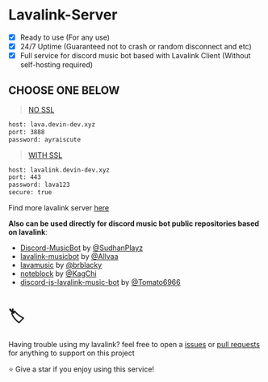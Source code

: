 # Lavalink-Server
- [x] Ready to use (For any use)
- [x] 24/7 Uptime (Guaranteed not to crash or random disconnect and etc)
- [x] Full service for discord music bot based with Lavalink Client (Without self-hosting required)

## CHOOSE ONE BELOW
> [NO SSL](/list/noSSL.js)
```bash
host: lava.devin-dev.xyz
port: 3888
password: ayraiscute
```
> [WITH SSL](/list/withSSL.js)
```bash
host: lavalink.devin-dev.xyz
port: 443
password: lava123
secure: true
```

Find more lavalink server [here](https://lavalink-list.darrennathanael.com)

**Also can be used directly for discord music bot public repositories based on lavalink**:
* [Discord-MusicBot](https://github.com/SudhanPlayz/Discord-MusicBot) by [@SudhanPlayz](https://github.com/SudhanPlayz)
* [lavalink-musicbot](https://github.com/Allvaa/lavalink-musicbot) by [@Allvaa](https://github.com/Allvaa)
* [lavamusic](https://github.com/brblacky/lavamusic) by [@brblacky](https://github.com/brblacky)
* [noteblock](https://github.com/KagChi/noteblock) by [@KagChi](https://github.com/KagChi)
* [discord-js-lavalink-music-bot](https://github.com/Tomato6966/discord-js-lavalink-Music-Bot-erela-js) by [@Tomato6966](https://github.com/Tomato6966)

# 🏷️
Having trouble using my lavalink? feel free to open a [issues](https://github.com/DevinOfficial/Lavalink-Host/issues) or [pull requests](https://github.com/DevinOfficial/Lavalink-Host/pulls) for anything to support on this project

⭐ Give a star if you enjoy using this service!
